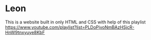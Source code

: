 # Leon
This is a website built in only HTML and CSS with help of this playlist https://www.youtube.com/playlist?list=PLDoPjvoNmBAzHSjcR-HnW9tnxyuye8KbF
